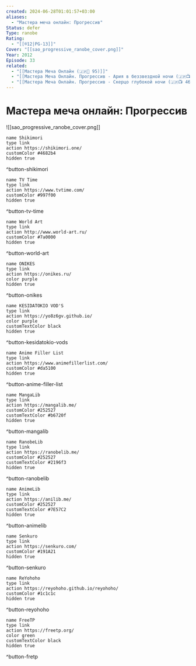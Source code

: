 ```yaml
---
created: 2024-06-28T01:01:57+03:00
aliases:
  - "Мастера меча онлайн: Прогрессив"
Status: defer
Type: ranobe
Rating:
  - "[[®️12|PG-13]]"
Cover: "[[sao_progressive_ranobe_cover.png]]"
Year: 2012
Episode: 33
related:
  - "[[Мастера Меча Онлайн (🇯🇵📘 95)]]"
  - "[[Мастера Меча Онлайн. Прогрессив - Ария в беззвездной ночи (🇯🇵📺 464)]]"
  - "[[Мастера Меча Онлайн. Прогрессив - Скерцо глубокой ночи (🇯🇵📺 465)]]"
---
```


# Мастера меча онлайн: Прогрессив

![[sao_progressive_ranobe_cover.png]]


```button
name Shikimori
type link
action https://shikimori.one/
customColor #4682b4
hidden true
```
^button-shikimori

```button
name TV Time
type link
action https://www.tvtime.com/
customColor #997f00
hidden true
```
^button-tv-time

```button
name World Art
type link
action http://www.world-art.ru/
customColor #7a0000
hidden true
```
^button-world-art

```button
name ONIKES
type link
action https://onikes.ru/
color purple
hidden true
```
^button-onikes

```button
name KESIDATOKIO VOD'S
type link
action https://yo8z6gv.github.io/
color purple
customTextColor black
hidden true
```
^button-kesidatokio-vods

```button
name Anime Filler List
type link
action https://www.animefillerlist.com/
customColor #da5100
hidden true
```
^button-anime-filler-list

```button
name MangaLib
type link
action https://mangalib.me/
customColor #252527
customTextColor #b6720f
hidden true
```
^button-mangalib

```button
name RanobeLib
type link
action https://ranobelib.me/
customColor #252527
customTextColor #2196f3
hidden true
```
^button-ranobelib

```button
name AnimeLib
type link
action https://anilib.me/
customColor #252527
customTextColor #7E57C2
hidden true
```
^button-animelib

```button
name Senkuro
type link
action https://senkuro.com/
customColor #191A21
hidden true
```
^button-senkuro

```button
name ReYohoho
type link
action https://reyohoho.github.io/reyohoho/
customColor #1c1c1c
hidden true
```
^button-reyohoho

```button
name FreeTP
type link
action https://freetp.org/
color green
customTextColor black
hidden true
```
^button-fretp
